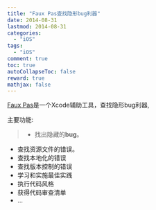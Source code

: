 ```yaml
---
title: "Faux Pas查找隐形bug利器"
date: 2014-08-31
lastmod: 2014-08-31
categories:
  - "iOS"
tags:
  - "iOS"
comment: true
toc: true
autoCollapseToc: false
reward: true
mathjax: false
---
```

[Faux Pas](http://fauxpasapp.com)是一个Xcode辅助工具，查找隐形bug利器,


主要功能:
>* 找出隐藏的**bug**。
* 查找资源文件的错误。
* 查找本地化的错误
* 查找版本控制的错误
* 学习和实施最佳实践
* 执行代码风格
* 获得代码审查清单
* ...
